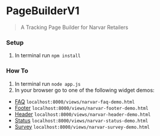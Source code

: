 # PageBuilderV1
> A Tracking Page Builder for Narvar Retailers

### Setup
1. In terminal run `npm install`

### How To
1. In terminal run `node app.js`
2. In your browser go to one of the following widget demos:
  * [FAQ](localhost:8000/views/narvar-faq-demo.html) `localhost:8000/views/narvar-faq-demo.html`
  * [Footer](localhost:8000/views/narvar-footer-demo.html) `localhost:8000/views/narvar-footer-demo.html`
  * [Header](localhost:8000/views/narvar-header-demo.html) `localhost:8000/views/narvar-header-demo.html`
  * [Status](localhost:8000/views/narvar-status-demo.html) `localhost:8000/views/narvar-status-demo.html`
  * [Survey](localhost:8000/views/narvar-survey-demo.html) `localhost:8000/views/narvar-survey-demo.html`
